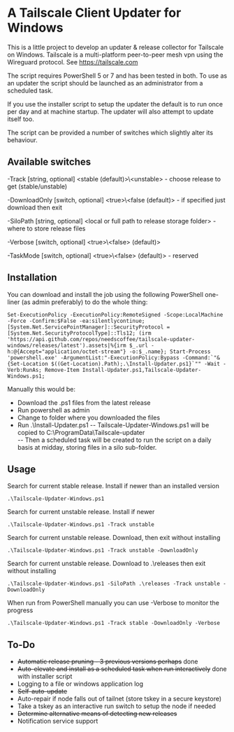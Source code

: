 # A Tailscale Client Updater for Windows

This is a little project to develop an updater & release collector for Tailscale on Windows.
Tailscale is a multi-platform peer-to-peer mesh vpn using the Wireguard protocol. See https://tailscale.com

The script requires PowerShell 5 or 7 and has been tested in both.
To use as an updater the script should be launched as an administrator from a scheduled task.

If you use the installer script to setup the updater the default is to run once per day and at machine startup. The updater will also attempt to update itself too.

The script can be provided a number of switches which slightly alter its behaviour.

## Available switches
\-Track [string, optional] \<stable (default)>\\\<unstable> - choose release to get (stable/unstable)

\-DownloadOnly [switch, optional] \<true>\\\<false (default)> - if specified just download then exit

\-SiloPath [string, optional] \<local or full path to release storage folder> - where to store release files

\-Verbose [switch, optional] \<true>\\\<false> (default)>

\-TaskMode [switch, optional] \<true>\\\<false> (default)> - reserved

## Installation

You can download and install the job using the following PowerShell one-liner (as admin preferably) to do the whole thing:
```
Set-ExecutionPolicy -ExecutionPolicy:RemoteSigned -Scope:LocalMachine -Force -Confirm:$False -ea:silentlycontinue; [System.Net.ServicePointManager]::SecurityProtocol = [System.Net.SecurityProtocolType]::Tls12; (irm 'https://api.github.com/repos/needscoffee/tailscale-updater-windows/releases/latest').assets|%{irm $_.url -h:@{Accept="application/octet-stream"} -o:$_.name}; Start-Process 'powershell.exe' -ArgumentList:"-ExecutionPolicy:Bypass -Command:`"& {Set-Location $((Get-Location).Path);.\Install-Updater.ps1}`"" -Wait -Verb:RunAs; Remove-Item Install-Updater.ps1,Tailscale-Updater-Windows.ps1;
```

Manually this would be:
- Download the .ps1 files from the latest release
- Run powershell as admin
- Change to folder where you downloaded the files
- Run .\Install-Updater.ps1
-- Tailscale-Updater-Windows.ps1 will be copied to C:\ProgramData\Tailscale-updater\
-- Then a scheduled task will be created to run the script on a daily basis at midday, storing files in a silo sub-folder.

## Usage

Search for current stable release. Install if newer than an installed version
```plaintext
.\Tailscale-Updater-Windows.ps1
```

Search for current unstable release. Install if newer
```plaintext
.\Tailscale-Updater-Windows.ps1 -Track unstable
```

Search for current unstable release. Download, then exit without installing
```plaintext
.\Tailscale-Updater-Windows.ps1 -Track unstable -DownloadOnly
```

Search for current unstable release. Download to .\releases then exit without installing
```plaintext
.\Tailscale-Updater-Windows.ps1 -SiloPath .\releases -Track unstable -DownloadOnly
```

When run from PowerShell manually you can use -Verbose to monitor the progress
```plaintext
.\Tailscale-Updater-Windows.ps1 -Track stable -DownloadOnly -Verbose
```

## To-Do
- ~~Automatic release pruning - 3 previous versions perhaps~~ done
- ~~Auto-elevate and install as a scheduled task when run interactively~~ done with installer script
- Logging to a file or windows application log
- ~~Self-auto-update~~
- Auto-repair if node falls out of tailnet (store tskey in a secure keystore)
- Take a tskey as an interactive run switch to setup the node if needed
- ~~Determine alternative means of detecting new releases~~
- Notification service support
